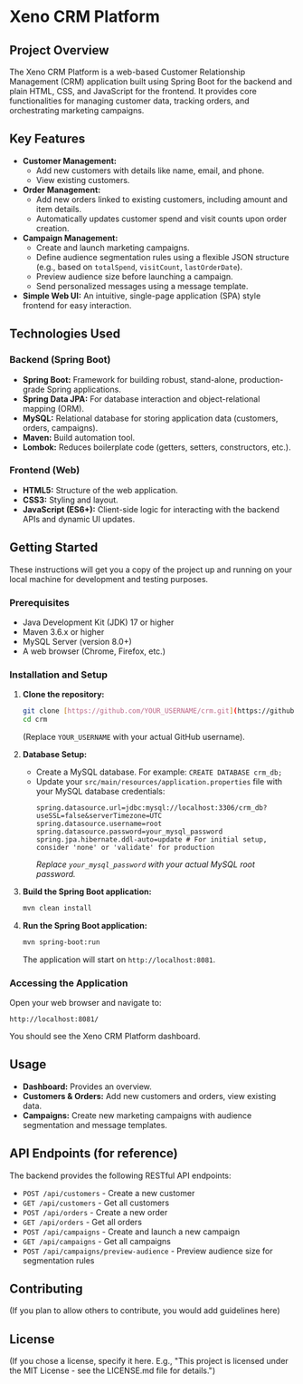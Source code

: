 # Xeno CRM Platform

## Project Overview

The Xeno CRM Platform is a web-based Customer Relationship Management (CRM) application built using Spring Boot for the backend and plain HTML, CSS, and JavaScript for the frontend. It provides core functionalities for managing customer data, tracking orders, and orchestrating marketing campaigns.

## Key Features

* **Customer Management:**
    * Add new customers with details like name, email, and phone.
    * View existing customers.
* **Order Management:**
    * Add new orders linked to existing customers, including amount and item details.
    * Automatically updates customer spend and visit counts upon order creation.
* **Campaign Management:**
    * Create and launch marketing campaigns.
    * Define audience segmentation rules using a flexible JSON structure (e.g., based on `totalSpend`, `visitCount`, `lastOrderDate`).
    * Preview audience size before launching a campaign.
    * Send personalized messages using a message template.
* **Simple Web UI:** An intuitive, single-page application (SPA) style frontend for easy interaction.

## Technologies Used

### Backend (Spring Boot)

* **Spring Boot:** Framework for building robust, stand-alone, production-grade Spring applications.
* **Spring Data JPA:** For database interaction and object-relational mapping (ORM).
* **MySQL:** Relational database for storing application data (customers, orders, campaigns).
* **Maven:** Build automation tool.
* **Lombok:** Reduces boilerplate code (getters, setters, constructors, etc.).

### Frontend (Web)

* **HTML5:** Structure of the web application.
* **CSS3:** Styling and layout.
* **JavaScript (ES6+):** Client-side logic for interacting with the backend APIs and dynamic UI updates.

## Getting Started

These instructions will get you a copy of the project up and running on your local machine for development and testing purposes.

### Prerequisites

* Java Development Kit (JDK) 17 or higher
* Maven 3.6.x or higher
* MySQL Server (version 8.0+)
* A web browser (Chrome, Firefox, etc.)

### Installation and Setup

1.  **Clone the repository:**
    ```bash
    git clone [https://github.com/YOUR_USERNAME/crm.git](https://github.com/YOUR_USERNAME/crm.git)
    cd crm
    ```
    (Replace `YOUR_USERNAME` with your actual GitHub username).

2.  **Database Setup:**
    * Create a MySQL database. For example: `CREATE DATABASE crm_db;`
    * Update your `src/main/resources/application.properties` file with your MySQL database credentials:
        ```properties
        spring.datasource.url=jdbc:mysql://localhost:3306/crm_db?useSSL=false&serverTimezone=UTC
        spring.datasource.username=root
        spring.datasource.password=your_mysql_password
        spring.jpa.hibernate.ddl-auto=update # For initial setup, consider 'none' or 'validate' for production
        ```
        *Replace `your_mysql_password` with your actual MySQL root password.*

3.  **Build the Spring Boot application:**
    ```bash
    mvn clean install
    ```

4.  **Run the Spring Boot application:**
    ```bash
    mvn spring-boot:run
    ```
    The application will start on `http://localhost:8081`.

### Accessing the Application

Open your web browser and navigate to:

`http://localhost:8081/`

You should see the Xeno CRM Platform dashboard.

## Usage

* **Dashboard:** Provides an overview.
* **Customers & Orders:** Add new customers and orders, view existing data.
* **Campaigns:** Create new marketing campaigns with audience segmentation and message templates.

## API Endpoints (for reference)

The backend provides the following RESTful API endpoints:

* `POST /api/customers` - Create a new customer
* `GET /api/customers` - Get all customers
* `POST /api/orders` - Create a new order
* `GET /api/orders` - Get all orders
* `POST /api/campaigns` - Create and launch a new campaign
* `GET /api/campaigns` - Get all campaigns
* `POST /api/campaigns/preview-audience` - Preview audience size for segmentation rules

## Contributing

(If you plan to allow others to contribute, you would add guidelines here)

## License

(If you chose a license, specify it here. E.g., "This project is licensed under the MIT License - see the LICENSE.md file for details.")

